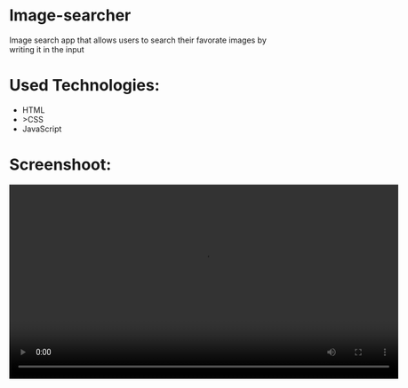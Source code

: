 # Image-searcher

<p>Image search app that allows users to search their favorate images by writing it in the input</p>

<h1>Used Technologies:</h1>
<ul>
  <li>HTML</li>
  <li>>CSS</li>
  <li>JavaScript</li>
</ul>

<h1>Screenshoot:</h1>
<video width="700px" controls="controls">
<source src="https://github.com/Adham14896/Image-searcher/blob/master/bandicam%202023-09-18%2016-17-13-942.mp4" type="video/mp4" />"
</video>
